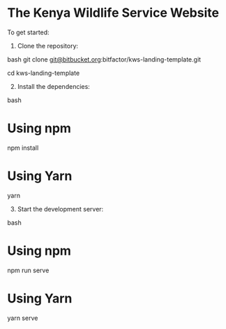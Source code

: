 # The Kenya Wildlife Service Website

To get started:

1. Clone the repository:


bash
git clone git@bitbucket.org:bitfactor/kws-landing-template.git

cd kws-landing-template

2. Install the dependencies:

bash

# Using npm

npm install

# Using Yarn

yarn

3. Start the development server:

bash

# Using npm

npm run serve

# Using Yarn

yarn serve
